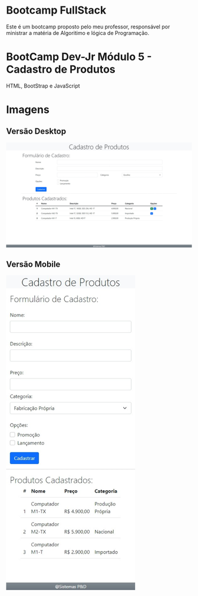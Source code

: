 # Bootcamp FullStack

Este é um bootcamp proposto pelo meu professor, responsável por ministrar a matéria de Algoritimo e lógica de Programação.

# BootCamp Dev-Jr Módulo 5 - Cadastro de Produtos

HTML, BootStrap e JavaScript


# Imagens
## Versão Desktop

![Versão Desktop](./assets/image/app-desktop.jpeg "Versão Desktop")

## Versão Mobile
<img src="./assets/image/app-mobile.jpeg" width="350"/>